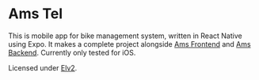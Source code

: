 # Ams Tel

This is mobile app for bike management system, written in React Native using Expo.
It makes a complete project alongside [Ams Frontend](https://github.com/Makrowave/ams-desk) and [Ams Backend](https://github.com/Makrowave/ams-desk-cs-backend).
Currently only tested for iOS.

Licensed under [Elv2](https://www.elastic.co/licensing/elastic-license).
